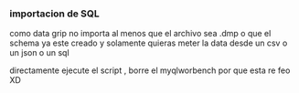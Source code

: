### importacion de SQL

como data grip no importa al menos que el archivo sea .dmp
o que el schema ya este creado y solamente quieras meter la data desde un csv o un json o un sql

directamente ejecute el script , borre el myqlworbench por que esta re feo XD 